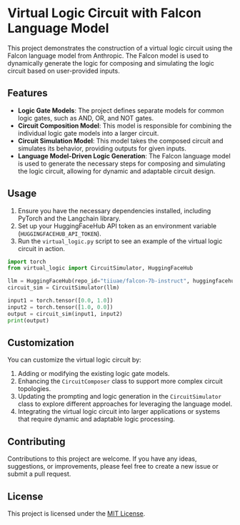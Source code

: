 # Virtual Logic Circuit with Falcon Language Model

This project demonstrates the construction of a virtual logic circuit using the Falcon language model from Anthropic. The Falcon model is used to dynamically generate the logic for composing and simulating the logic circuit based on user-provided inputs.

## Features

- **Logic Gate Models**: The project defines separate models for common logic gates, such as AND, OR, and NOT gates.
- **Circuit Composition Model**: This model is responsible for combining the individual logic gate models into a larger circuit.
- **Circuit Simulation Model**: This model takes the composed circuit and simulates its behavior, providing outputs for given inputs.
- **Language Model-Driven Logic Generation**: The Falcon language model is used to generate the necessary steps for composing and simulating the logic circuit, allowing for dynamic and adaptable circuit design.

## Usage

1. Ensure you have the necessary dependencies installed, including PyTorch and the Langchain library.
2. Set up your HuggingFaceHub API token as an environment variable (`HUGGINGFACEHUB_API_TOKEN`).
3. Run the `virtual_logic.py` script to see an example of the virtual logic circuit in action.

```python
import torch
from virtual_logic import CircuitSimulator, HuggingFaceHub

llm = HuggingFaceHub(repo_id="tiiuae/falcon-7b-instruct", huggingfacehub_api_token=HUGGINGFACEHUB_API_TOKEN)
circuit_sim = CircuitSimulator(llm)

input1 = torch.tensor([0.0, 1.0])
input2 = torch.tensor([1.0, 0.0])
output = circuit_sim(input1, input2)
print(output)
```

## Customization

You can customize the virtual logic circuit by:

1. Adding or modifying the existing logic gate models.
2. Enhancing the `CircuitComposer` class to support more complex circuit topologies.
3. Updating the prompting and logic generation in the `CircuitSimulator` class to explore different approaches for leveraging the language model.
4. Integrating the virtual logic circuit into larger applications or systems that require dynamic and adaptable logic processing.

## Contributing

Contributions to this project are welcome. If you have any ideas, suggestions, or improvements, please feel free to create a new issue or submit a pull request.

## License

This project is licensed under the [MIT License](LICENSE).